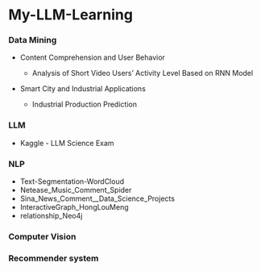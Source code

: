 # My-LLM-Learning

### Data Mining
- Content Comprehension and User Behavior
  - Analysis of Short Video Users’ Activity Level Based on RNN Model

- Smart City and Industrial Applications
  - Industrial Production Prediction

### LLM
- Kaggle - LLM Science Exam
### NLP
- Text-Segmentation-WordCloud
- Netease_Music_Comment_Spider
- Sina_News_Comment__Data_Science_Projects
- InteractiveGraph_HongLouMeng
- relationship_Neo4j

### Computer Vision
### Recommender system
